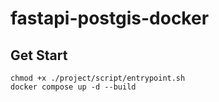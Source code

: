 # fastapi-postgis-docker
## Get Start

```shell
chmod +x ./project/script/entrypoint.sh
docker compose up -d --build
```
